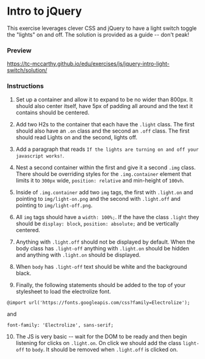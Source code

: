 # Intro to jQuery

This exercise leverages clever CSS and jQuery to have a light switch toggle the "lights" on and off. The solution is provided as a guide -- don't peak!

### Preview

<https://tc-mccarthy.github.io/edu/exercises/js/jquery-intro-light-switch/solution/>

### Instructions

1.  Set up a container and allow it to expand to be no wider than 800px. It should also center itself, have 5px of padding all around and the text it contains should be centered.

2.  Add two H2s to the container that each have the `.light` class. The first should also have an `.on` class and the second an `.off` class. The first should read Lights on and the second, lights off.

3.  Add a paragraph that reads `If the lights are turning on and off your javascript works!`.

4.  Nest a second container within the first and give it a second `.img` class. There should be overriding styles for the `.img.container` element that limits it to `300px` wide, `position: relative` and min-height of `100vh`.

5.  Inside of `.img.container` add two `img` tags, the first with `.light.on` and pointing to `img/light-on.png` and the second with `.light.off` and pointing to `img/light-off.png`.

6.  All `img` tags should have a `width: 100%;`. If the have the class `.light` they should be `display: block`, `position: absolute;` and be vertically centered.

7.  Anything with `.light.off` should not be displayed by default. When the body class has `.light-off` anything with `.light.on` should be hidden and anything with `.light.on` should be displayed.

8.  When `body` has `.light-off` text should be white and the background black.

9.  Finally, the following statements should be added to the top of your stylesheet to load the electrolize font.

`@import url('https://fonts.googleapis.com/css?family=Electrolize');`

and

`font-family: 'Electrolize', sans-serif;`

10. The JS is very basic -- wait for the DOM to be ready and then begin listening for clicks on `.light.on`. On click we should add the class `light-off` to `body`. It should be removed when `.light.off` is clicked on.

